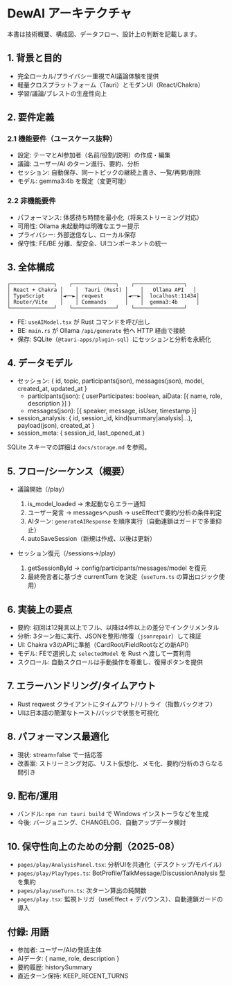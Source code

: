 # DewAI アーキテクチャ

本書は技術概要、構成図、データフロー、設計上の判断を記載します。

## 1. 背景と目的
- 完全ローカル/プライバシー重視でAI議論体験を提供
- 軽量クロスプラットフォーム（Tauri）とモダンUI（React/Chakra）
- 学習/議論/ブレストの生産性向上

## 2. 要件定義

### 2.1 機能要件（ユースケース抜粋）
- 設定: テーマとAI参加者（名前/役割/説明）の作成・編集
- 議論: ユーザー/AI のターン進行、要約、分析
- セッション: 自動保存、同一トピックの継続上書き、一覧/再開/削除
- モデル: gemma3:4b を既定（変更可能）

### 2.2 非機能要件
- パフォーマンス: 体感待ち時間を最小化（将来ストリーミング対応）
- 可用性: Ollama 未起動時は明確なエラー提示
- プライバシー: 外部送信なし、ローカル保存
- 保守性: FE/BE 分離、型安全、UIコンポーネントの統一

## 3. 全体構成

```
┌──────────────┐    ┌──────────────┐    ┌────────────────┐
│ React + Chakra │    │  Tauri (Rust) │    │   Ollama API   │
│ TypeScript     │◄──►│ reqwest       │◄──►│  localhost:11434│
│ Router/Vite    │    │ Commands      │    │  gemma3:4b      │
└──────────────┘    └──────────────┘    └────────────────┘
```

- FE: `useAIModel.tsx` が Rust コマンドを呼び出し
- BE: `main.rs` が Ollama `/api/generate` 他へ HTTP 経由で接続
- 保存: SQLite（`@tauri-apps/plugin-sql`）にセッションと分析を永続化

## 4. データモデル
- セッション: { id, topic, participants(json), messages(json), model, created_at, updated_at }
  - participants(json): { userParticipates: boolean, aiData: [{ name, role, description }] }
  - messages(json): [{ speaker, message, isUser, timestamp }]
- session_analysis: { id, session_id, kind(summary|analysis|...), payload(json), created_at }
- session_meta: { session_id, last_opened_at }

SQLite スキーマの詳細は `docs/storage.md` を参照。

## 5. フロー/シーケンス（概要）

- 議論開始（/play）
  1) is_model_loaded → 未起動ならエラー通知
  2) ユーザー発言 → messagesへpush → useEffectで要約/分析の条件判定
  3) AIターン: `generateAIResponse` を順序実行（自動連鎖はガードで多重抑止）
  4) autoSaveSession（新規は作成、以後は更新）

- セッション復元（/sessions→/play）
  1) getSessionById → config/participants/messages/model を復元
  2) 最終発言者に基づき currentTurn を決定（`useTurn.ts` の算出ロジック使用）

## 6. 実装上の要点
- 要約: 初回は12発言以上でフル、以降は4件以上の差分でインクリメンタル
- 分析: 3ターン毎に実行、JSONを整形/修復（`jsonrepair`）して検証
- UI: Chakra v3のAPIに準拠（CardRoot/FieldRootなどの新API）
- モデル: FEで選択した `selectedModel` を Rust へ渡して一貫利用
- スクロール: 自動スクロールは手動操作を尊重し、復帰ボタンを提供

## 7. エラーハンドリング/タイムアウト
- Rust reqwest クライアントにタイムアウト/リトライ（指数バックオフ）
- UIは日本語の簡潔なトースト/バッジで状態を可視化

## 8. パフォーマンス最適化
- 現状: stream=false で一括応答
- 改善案: ストリーミング対応、リスト仮想化、メモ化、要約/分析のさらなる間引き

## 9. 配布/運用
- バンドル: `npm run tauri build` で Windows インストーラなどを生成
- 今後: バージョニング、CHANGELOG、自動アップデータ検討

## 10. 保守性向上のための分割（2025-08）
- `pages/play/AnalysisPanel.tsx`: 分析UIを共通化（デスクトップ/モバイル）
- `pages/play/PlayTypes.ts`: BotProfile/TalkMessage/DiscussionAnalysis 型を集約
- `pages/play/useTurn.ts`: 次ターン算出の純関数
- `pages/play.tsx`: 監視トリガ（useEffect + デバウンス）、自動連鎖ガードの導入

## 付録: 用語
- 参加者: ユーザー/AIの発話主体
- AIデータ: { name, role, description }
- 要約履歴: historySummary
- 直近ターン保持: KEEP_RECENT_TURNS
